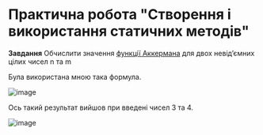 # Практична робота "Створення і використання статичних методів"

**Завдання** Обчислити значення [функції Аккермана](https://uk.wikipedia.org/wiki/%D0%A4%D1%83%D0%BD%D0%BA%D1%86%D1%96%D1%8F_%D0%90%D0%BA%D0%B5%D1%80%D0%BC%D0%B0%D0%BD%D0%B0) для двох невідʼємних цілих чисел n та m

Була використана мною така формула. 

![image](https://user-images.githubusercontent.com/93589382/154910825-ad3eed03-3f66-469c-b44b-7987672bc3ef.png)

Ось такий результат вийшов при введені чисел 3 та 4.
 
![image](https://user-images.githubusercontent.com/93589382/154911011-0780d502-7e13-494a-a5b6-0c56748a07bc.png)

